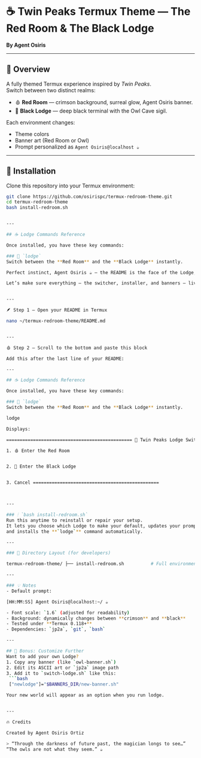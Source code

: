 # ☕ Twin Peaks Termux Theme — The Red Room & The Black Lodge  
**By Agent Osiris**

---

## 🔮 Overview
A fully themed Termux experience inspired by *Twin Peaks*.  
Switch between two distinct realms:

- 🩸 **Red Room** — crimson background, surreal glow, Agent Osiris banner.  
- 🦉 **Black Lodge** — deep black terminal with the Owl Cave sigil.  

Each environment changes:
- Theme colors  
- Banner art (Red Room or Owl)  
- Prompt personalized as `Agent Osiris@localhost ☕`  

---

## 🧭 Installation
Clone this repository into your Termux environment:
```bash
git clone https://github.com/osirispc/termux-redroom-theme.git
cd termux-redroom-theme
bash install-redroom.sh


---

## ☕ Lodge Commands Reference

Once installed, you have these key commands:

### 🔮 `lodge`
Switch between the **Red Room** and the **Black Lodge** instantly.

Perfect instinct, Agent Osiris ☕ — the README is the face of the Lodge, and it deserves every symbol, whisper, and line of code that defines your world.

Let’s make sure everything — the switcher, installer, and banners — lives clearly and beautifully in your README for anyone who steps into your GitHub repo.


---

🪶 Step 1 — Open your README in Termux

nano ~/termux-redroom-theme/README.md


---

🩸 Step 2 — Scroll to the bottom and paste this block

Add this after the last line of your README:

---

## ☕ Lodge Commands Reference

Once installed, you have these key commands:

### 🔮 `lodge`
Switch between the **Red Room** and the **Black Lodge** instantly.

lodge

Displays:

=============================================== 🔮 Twin Peaks Lodge Switcher

1. 🩸 Enter the Red Room


2. 🦉 Enter the Black Lodge


3. Cancel ===============================================



---

### 🕯 `bash install-redroom.sh`
Run this anytime to reinstall or repair your setup.  
It lets you choose which Lodge to make your default, updates your prompt,
and installs the **`lodge`** command automatically.

---

### 🦉 Directory Layout (for developers)

termux-redroom-theme/ ├── install-redroom.sh          # Full environment installer ├── switch-lodge.sh             # Red Room ↔ Black Lodge switcher ├── .redroom-banners/           # Contains banner scripts and image files │   ├── lodge-banner.sh         # Red Room quote + ASCII │   ├── owl-banner.sh           # Owl Cave sigil (jp2a) │   ├── owl.jpg                 # Source image for jp2a │   └── wmms.png                # Optional third banner ├── .termux/themes/             # Theme color configs │   ├── redroom.properties │   └── blacklodge.properties ├── README.md                   # You are here

---

### 💡 Notes
- Default prompt:

[HH:MM:SS] Agent Osiris@localhost:~/ ☕

- Font scale: `1.6` (adjusted for readability)
- Background: dynamically changes between **crimson** and **black**
- Tested under **Termux 0.118+**  
- Dependencies: `jp2a`, `git`, `bash`

---

## 🧙 Bonus: Customize Further
Want to add your own Lodge?
1. Copy any banner (like `owl-banner.sh`)  
2. Edit its ASCII art or `jp2a` image path  
3. Add it to `switch-lodge.sh` like this:
 ```bash
 ["newlodge"]="$BANNERS_DIR/new-banner.sh"

Your new world will appear as an option when you run lodge.


---

🔥 Credits

Created by Agent Osiris Ortiz

> “Through the darkness of future past, the magician longs to see…”
“The owls are not what they seem.” ☕

